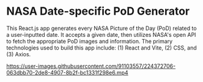 # NASA Date-specific PoD Generator

This React.js app generates every NASA Picture of the Day (PoD) related to a user-inputted date. It accepts a given date, then utilizes NASA's open API to fetch the appropriate PoD images and information. The primary technologies used to build this app include: (1) React and Vite, (2) CSS, and (3) Axios.

https://user-images.githubusercontent.com/91103557/224372706-063dbb70-2de8-4907-8b2f-bc1331f298e6.mp4

<!-- ### Local Installation Guide

1. Clone the repository.
2. Navigate into the project directory.
3. Install the project dependencies using `npm` or `yarn`.
4. Generate a NASA API Key: [](https://api.nasa.gov/)
5. Create a `.env` file in the root directory of the project and add your NASA API Key.
   a) Note, I used a git-ignored `secrets.js` file, which is effective but unconventional. -->
